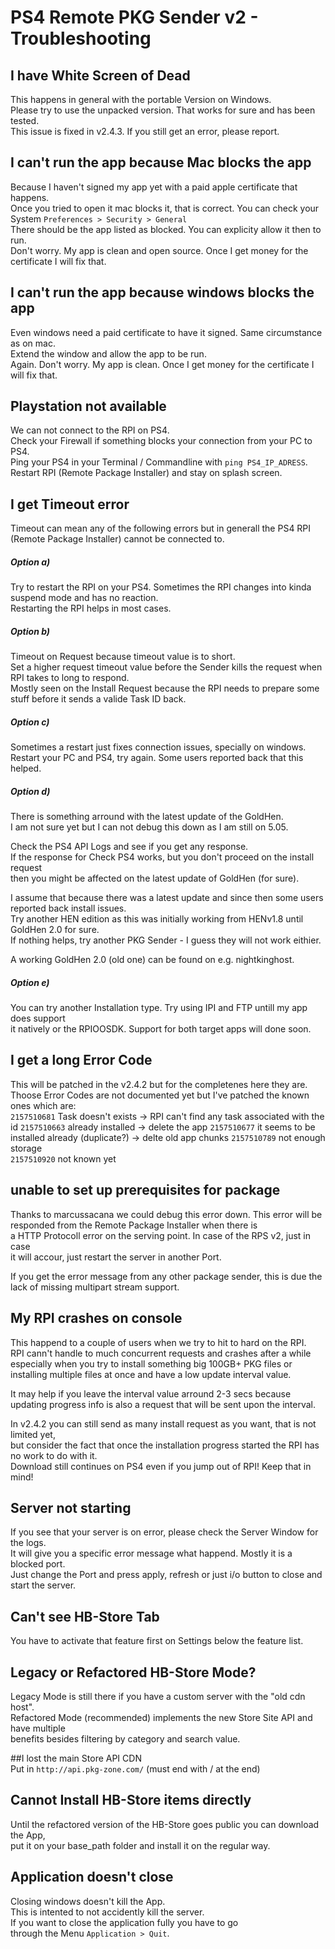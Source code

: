 # PS4 Remote PKG Sender v2 - Troubleshooting


## I have White Screen of Dead
This happens in general with the portable Version on Windows.  
Please try to use the unpacked version. That works for sure and has been tested.  
This issue is fixed in v2.4.3. If you still get an error, please report.  

## I can't run the app because Mac blocks the app
Because I haven't signed my app yet with a paid apple certificate that happens.  
Once you tried to open it mac blocks it, that is correct.
You can check your System `Preferences > Security > General`  
There should be the app listed as blocked. You can explicity allow it then to run.  
Don't worry. My app is clean and open source.  Once I get money for the certificate I will fix that.  

## I can't run the app because windows blocks the app
Even windows need a paid certificate to have it signed. Same circumstance as on mac.  
Extend the window and allow the app to be run.  
Again. Don't worry. My app is clean. Once I get money for the certificate I will fix that.  

## Playstation not available  
We can not connect to the RPI on PS4.  
Check your Firewall if something blocks your connection from your PC to PS4.  
Ping your PS4 in your Terminal / Commandline with `ping PS4_IP_ADRESS`.  
Restart RPI (Remote Package Installer) and stay on splash screen.  

## I get Timeout error  
Timeout can mean any of the following errors but in generall the PS4 RPI (Remote Package Installer) cannot be connected to.  

##### Option a)  
Try to restart the RPI on your PS4. Sometimes the RPI changes into kinda suspend mode and has no reaction.   
Restarting the RPI helps in most cases.   

##### Option b)  
Timeout on Request because timeout value is to short.  
Set a higher request timeout value before the Sender kills the request when RPI takes to long to respond.  
Mostly seen on the Install Request because the RPI needs to prepare some stuff before it sends a valide Task ID back.  

##### Option c)  
Sometimes a restart just fixes connection issues, specially on windows.  
Restart your PC and PS4, try again. Some users reported back that this helped.  

##### Option d)  
There is something arround with the latest update of the GoldHen.  
I am not sure yet but I can not debug this down as I am still on 5.05.  

Check the PS4 API Logs and see if you get any response.  
If the response for Check PS4 works, but you don't proceed on the install request  
then you might be affected on the latest update of GoldHen (for sure).  

I assume that because there was a latest update and since then some users reported back install issues.  
Try another HEN edition as this was initially working from HENv1.8 until GoldHen 2.0 for sure.  
If nothing helps, try another PKG Sender - I guess they will not work eithier.  

A working GoldHen 2.0 (old one) can be found on e.g. nightkinghost.  

##### Option e)  
You can try another Installation type. Try using IPI and FTP untill my app does support  
it natively or the RPIOOSDK. Support for both target apps will done soon.  


## I get a long Error Code  
This will be patched in the v2.4.2 but for the completenes here they are.  
Thoose Error Codes are not documented yet but I've patched the known ones which are:   
`2157510681` Task doesn't exists -> RPI can't find any task associated with the id
`2157510663` already installed  -> delete the app
`2157510677` it seems to be installed already (duplicate?)  -> delte old app chunks
`2157510789` not enough storage  
`2157510920` not known yet

## unable to set up prerequisites for package  
Thanks to marcussacana we could debug this error down.
This error will be responded from the Remote Package Installer when there is  
a HTTP Protocoll error on the serving point.  In case of the RPS v2, just in case  
it will accour, just restart the server in another Port.

If you get the error message from any other package sender, this is due
the lack of missing multipart stream support.  

## My RPI crashes on console  
This happend to a couple of users when we try to hit to hard on the RPI.  
RPI cann't handle to much concurrent requests and crashes after a while  
especially when you try to install something big 100GB+ PKG files or
installing multiple files at once and have a low update interval value.  

It may help if you leave the interval value arround 2-3 secs because
updating progress info is also a request that will be sent upon the interval.  

In v2.4.2 you can still send as many install request as you want, that is not limited yet,  
but consider the fact that once the installation progress started the RPI has no work to do with it.  
Download still continues on PS4 even if you jump out of RPI! Keep that in mind!  

## Server not starting  
If you see that your server is on error, please check the Server Window for the logs.  
It will give you a specific error message what happend.  Mostly it is a blocked port.  
Just change the Port and press apply, refresh or just i/o button to close and start the server.  

## Can't see HB-Store Tab  
You have to activate that feature first on Settings below the feature list.  

## Legacy or Refactored HB-Store Mode?  
Legacy Mode is still there if you have a custom server with the "old cdn host".  
Refactored Mode (recommended) implements the new Store Site API and have multiple  
benefits besides filtering by category and search value.  

##I lost the main Store API CDN  
Put in `http://api.pkg-zone.com/` (must end with / at the end)  

## Cannot Install HB-Store items directly  
Until the refactored version of the HB-Store goes public you can download the App,  
put it on your base_path folder and install it on the regular way.  

## Application doesn't close  
Closing windows doesn't kill the App.  
This is intented to not accidently kill the server.  
If you want to close the application fully you have to go  
through the Menu `Application > Quit`.  
